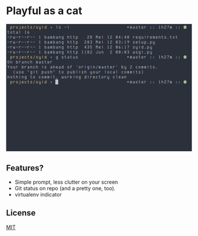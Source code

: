 # Playful as a cat

![Meeow](scrot.png)

## Features?

  - Simple prompt, less clutter on your screen
  - Git status on repo (and a pretty one, too).
  - virtualenv indicator

## License

[MIT](LICENSE.md)
